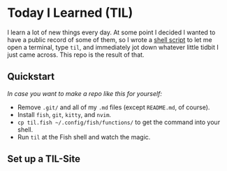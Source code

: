 # Today I Learned (TIL)

I learn a lot of new things every day. At some point I decided I wanted to have
a public record of some of them, so I wrote a [shell script](./til.fish) to let
me open a terminal, type `til`, and immediately jot down whatever little tidbit
I just came across. This repo is the result of that.

## Quickstart

_In case you want to make a repo like this for yourself:_

- Remove `.git/` and all of my `.md` files (except `README.md`, of course).
- Install `fish`, `git`, `kitty`, and `nvim`.
- `cp til.fish ~/.config/fish/functions/` to get the command into your shell.
- Run `til` at the Fish shell and watch the magic.

## Set up a TIL-Site
